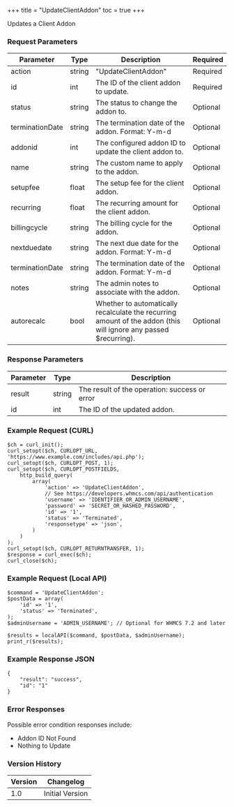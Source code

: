 +++
title = "UpdateClientAddon"
toc = true
+++

Updates a Client Addon

### Request Parameters

| Parameter | Type | Description | Required |
| --------- | ---- | ----------- | -------- |
| action | string | "UpdateClientAddon" | Required |
| id | int | The ID of the client addon to update. | Required |
| status | string | The status to change the addon to. | Optional |
| terminationDate | string | The termination date of the addon. Format: Y-m-d | Optional |
| addonid | int | The configured addon ID to update the client addon to. | Optional |
| name | string | The custom name to apply to the addon. | Optional |
| setupfee | float | The setup fee for the client addon. | Optional |
| recurring | float | The recurring amount for the client addon. | Optional |
| billingcycle | string | The billing cycle for the addon. | Optional |
| nextduedate | string | The next due date for the addon. Format: Y-m-d | Optional |
| terminationDate | string | The termination date of the addon. Format: Y-m-d | Optional |
| notes | string | The admin notes to associate with the addon. | Optional |
| autorecalc | bool | Whether to automatically recalculate the recurring amount of the addon (this will ignore any passed $recurring). | Optional |

### Response Parameters

| Parameter | Type | Description |
| --------- | ---- | ----------- |
| result | string | The result of the operation: success or error |
| id | int | The ID of the updated addon. |


### Example Request (CURL)

```
$ch = curl_init();
curl_setopt($ch, CURLOPT_URL, 'https://www.example.com/includes/api.php');
curl_setopt($ch, CURLOPT_POST, 1);
curl_setopt($ch, CURLOPT_POSTFIELDS,
    http_build_query(
        array(
            'action' => 'UpdateClientAddon',
            // See https://developers.whmcs.com/api/authentication
            'username' => 'IDENTIFIER_OR_ADMIN_USERNAME',
            'password' => 'SECRET_OR_HASHED_PASSWORD',
            'id' => '1',
            'status' => 'Terminated',
            'responsetype' => 'json',
        )
    )
);
curl_setopt($ch, CURLOPT_RETURNTRANSFER, 1);
$response = curl_exec($ch);
curl_close($ch);
```


### Example Request (Local API)

```
$command = 'UpdateClientAddon';
$postData = array(
    'id' => '1',
    'status' => 'Terminated',
);
$adminUsername = 'ADMIN_USERNAME'; // Optional for WHMCS 7.2 and later

$results = localAPI($command, $postData, $adminUsername);
print_r($results);
```


### Example Response JSON

```
{
    "result": "success",
    "id": "1"
}
```


### Error Responses

Possible error condition responses include:

* Addon ID Not Found
* Nothing to Update


### Version History

| Version | Changelog |
| ------- | --------- |
| 1.0 | Initial Version |
